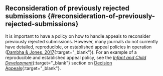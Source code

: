 ## Reconsideration of previously rejected submissions {#reconsideration-of-previously-rejected-submissions}

It is important to have a policy on how to handle appeals to reconsider previously rejected submissions. However, many journals do not currently have detailed, reproducible, or established appeal policies in operation ([Dambha & Jones, 2017](https://doi.org/10.1002/leap.1107){:target="_blank"}). For an example of a reproducible and established appeal policy, see the [*Infant and Child Development*](https://onlinelibrary.wiley.com/journal/15227219){:target="_blank"} section on [Decision Appeals](https://onlinelibrary.wiley.com/page/journal/15227219/homepage/forauthors.html){:target="_blank"}.